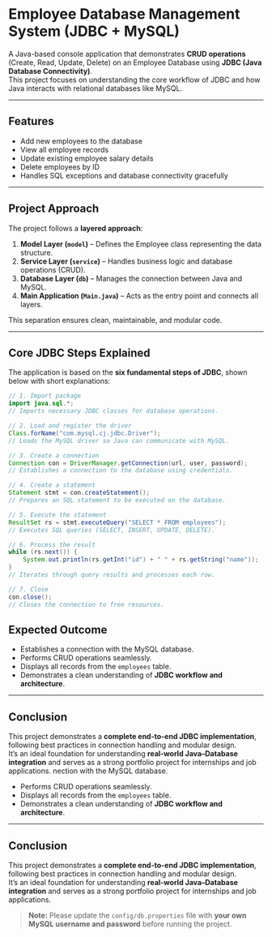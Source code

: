 # Employee Database Management System (JDBC + MySQL)

A Java-based console application that demonstrates **CRUD operations** (Create, Read, Update, Delete) on an Employee Database using **JDBC (Java Database Connectivity)**.  
This project focuses on understanding the core workflow of JDBC and how Java interacts with relational databases like MySQL.

---

## Features

- Add new employees to the database
- View all employee records
- Update existing employee salary details
- Delete employees by ID
- Handles SQL exceptions and database connectivity gracefully

---

## Project Approach

The project follows a **layered approach**:
1. **Model Layer (`model`)** – Defines the Employee class representing the data structure.
2. **Service Layer (`service`)** – Handles business logic and database operations (CRUD).
3. **Database Layer (`db`)** – Manages the connection between Java and MySQL.
4. **Main Application (`Main.java`)** – Acts as the entry point and connects all layers.

This separation ensures clean, maintainable, and modular code.

---

## Core JDBC Steps Explained

The application is based on the **six fundamental steps of JDBC**, shown below with short explanations:

```java
// 1. Import package
import java.sql.*; 
// Imports necessary JDBC classes for database operations.

// 2. Load and register the driver
Class.forName("com.mysql.cj.jdbc.Driver");
// Loads the MySQL driver so Java can communicate with MySQL.

// 3. Create a connection
Connection con = DriverManager.getConnection(url, user, password);
// Establishes a connection to the database using credentials.

// 4. Create a statement
Statement stmt = con.createStatement();
// Prepares an SQL statement to be executed on the database.

// 5. Execute the statement
ResultSet rs = stmt.executeQuery("SELECT * FROM employees");
// Executes SQL queries (SELECT, INSERT, UPDATE, DELETE).

// 6. Process the result
while (rs.next()) {
    System.out.println(rs.getInt("id") + " " + rs.getString("name"));
}
// Iterates through query results and processes each row.

// 7. Close
con.close();
// Closes the connection to free resources.
```

## Expected Outcome

- Establishes a connection with the MySQL database.  
- Performs CRUD operations seamlessly.  
- Displays all records from the `employees` table.  
- Demonstrates a clean understanding of **JDBC workflow and architecture**.

---

## Conclusion

This project demonstrates a **complete end-to-end JDBC implementation**, following best practices in connection handling and modular design.  
It’s an ideal foundation for understanding **real-world Java–Database integration** and serves as a strong portfolio project for internships and job applications.
nection with the MySQL database.  
- Performs CRUD operations seamlessly.  
- Displays all records from the `employees` table.  
- Demonstrates a clean understanding of **JDBC workflow and architecture**.

---

## Conclusion

This project demonstrates a **complete end-to-end JDBC implementation**, following best practices in connection handling and modular design.  
It’s an ideal foundation for understanding **real-world Java–Database integration** and serves as a strong portfolio project for internships and job applications.

> **Note:** Please update the `config/db.properties` file with **your own MySQL username and password** before running the project.

